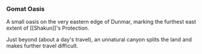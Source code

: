 ### Gomat Oasis

A small oasis on the very eastern edge of Dunmar, marking the furthest east extent of [[Shakun]]'s Protection.

Just beyond (about a day's travel), an unnatural canyon splits the land and makes further travel difficult.


